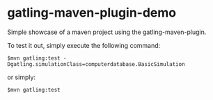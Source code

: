 gatling-maven-plugin-demo
=========================

Simple showcase of a maven project using the gatling-maven-plugin.

To test it out, simply execute the following command:

    $mvn gatling:test -Dgatling.simulationClass=computerdatabase.BasicSimulation

or simply:

    $mvn gatling:test
